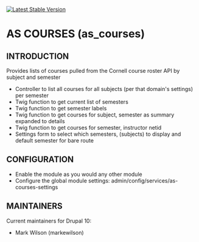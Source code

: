 [![Latest Stable Version](https://poser.pugx.org/as-cornell/as_courses/v)](https://packagist.org/packages/as-cornell/as_courses)
# AS COURSES (as_courses)

## INTRODUCTION

Provides lists of courses pulled from the Cornell course roster API by subject and semester

- Controller to list all courses for all subjects (per that domain's settings) per semester
- Twig function to get current list of semesters
- Twig function to get semester labels
- Twig function to get courses for subject, semester as summary expanded to details
- Twig function to get courses for semester, instructor netid
- Settings form to select which semesters, (subjects) to display and default semester for bare route

## CONFIGURATION
- Enable the module as you would any other module
- Configure the global module settings: admin/config/services/as-courses-settings

## MAINTAINERS

Current maintainers for Drupal 10:

- Mark Wilson (markewilson)
